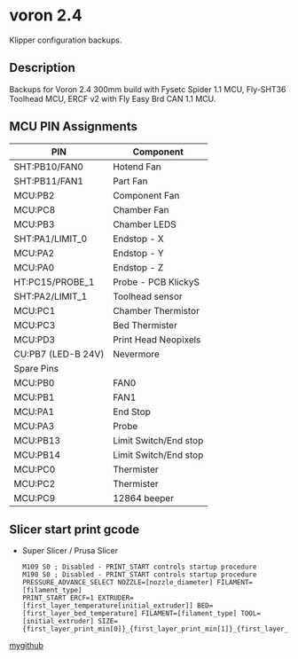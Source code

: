 # voron 2.4

Klipper configuration backups.

## Description

Backups for Voron 2.4 300mm build with Fysetc Spider 1.1 MCU, Fly-SHT36 Toolhead MCU, ERCF v2 with Fly Easy Brd CAN 1.1 MCU.

## MCU PIN Assignments

|PIN|Component
|-|-
|SHT:PB10/FAN0|                    Hotend Fan
|SHT:PB11/FAN1|                    Part Fan
|MCU:PB2|                          Component Fan
|MCU:PC8|                          Chamber Fan
|MCU:PB3|                          Chamber LEDS
|SHT:PA1/LIMIT_0|                  Endstop - X
|MCU:PA2|                          Endstop - Y
|MCU:PA0|                          Endstop - Z
|HT:PC15/PROBE_1|                  Probe - PCB KlickyS
|SHT:PA2/LIMIT_1|                  Toolhead sensor
|MCU:PC1|                          Chamber Thermistor   
|MCU:PC3|                          Bed Thermister
|MCU:PD3|                          Print Head Neopixels
|CU:PB7 (LED-B 24V)|               Nevermore
|Spare Pins|
|MCU:PB0|                          FAN0
|MCU:PB1|                          FAN1
|MCU:PA1|                          End Stop
|MCU:PA3|                          Probe
|MCU:PB13|                         Limit Switch/End stop
|MCU:PB14|                         Limit Switch/End stop 
|MCU:PC0|                          Thermister
|MCU:PC2|                          Thermister 
|MCU:PC9|                          12864 beeper

## Slicer start print gcode

* Super Slicer / Prusa Slicer <br>
  ```
  M109 S0 ; Disabled - PRINT_START controls startup procedure
  M190 S0 ; Disabled - PRINT_START controls startup procedure
  PRESSURE_ADVANCE_SELECT NOZZLE=[nozzle_diameter] FILAMENT=[filament_type]
  PRINT_START ERCF=1 EXTRUDER=[first_layer_temperature[initial_extruder]] BED=[first_layer_bed_temperature] FILAMENT=[filament_type] TOOL=[initial_extruder] SIZE={first_layer_print_min[0]}_{first_layer_print_min[1]}_{first_layer_print_max[0]}_{first_layer_print_max[1]}
  ``` 

[mygithub](https://github.com/nigelpjames)
